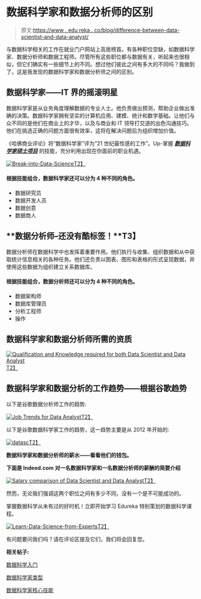 # 数据科学家和数据分析师的区别

> 原文:[https://www . edu reka . co/blog/difference-between-data-scientist-and-data-analyst/](https://www.edureka.co/blog/difference-between-data-scientist-and-data-analyst/)

与数据科学相关的工作在就业门户网站上高居榜首。有各种职位空缺，如数据科学家、数据分析师和数据工程师。尽管所有这些职位都与数据有关，听起来也很相似，但它们确实有一些细节上的不同。想过他们彼此之间有多大的不同吗？我做到了。这是我发现的数据科学家和数据分析师之间的区别。

## **数据科学家——IT 界的摇滚明星**

数据科学家是从业务角度理解数据的专业人士。他负责做出预测，帮助企业做出准确的决策。数据科学家拥有坚实的计算机应用、建模、统计和数学基础。让他们与众不同的是他们在商业上的才华，以及与商业和 IT 领导打交道的出色沟通技巧。他们在挑选正确的问题方面很有效率，这将在解决问题后为组织增加价值。

《哈佛商业评论》将“数据科学家”评为“21 世纪最性感的工作”。Up-掌握 ***[数据科学家硕士项目](https://www.edureka.co/masters-program/data-scientist-certification)*** 的技能，充分利用出现在你面前的职业机遇。

[![Break-into-Data-Science](../Images/6539609487d8cc2cd33c5dd42bb563ba.png)T2】](https://www.edureka.co/data-science)

#### **根据技能组合，数据科学家还可以分为 4 种不同的角色。**

*   数据研究员
*   数据开发人员
*   数据创意
*   数据商人

## **数据分析师–还没有酷标签！**T3】

数据分析师在数据科学中也发挥着重要作用。他们执行与收集、组织数据和从中获取统计信息相关的各种任务。他们还负责以图表、图形和表格的形式呈现数据，并使用这些数据为组织建立关系数据库。

#### **根据技能组合，数据分析师还可以分为 4 种不同的角色。**

*   数据架构师
*   数据库管理员
*   分析工程师
*   操作

## **数据科学家和数据分析师所需的资质**

[![Qualification and Knowledge required for both Data Scientist and Data Analyst](../Images/80330e1c21ce24ef1da24f6be0907fe0.png "Qualification and Knowledge required for both Data Scientist and Data Analyst")T2】](https://www.edureka.co/blog/difference-between-data-scientist-and-data-analyst/)

## **数据科学家和数据分析的工作趋势——根据谷歌趋势**

以下是谷歌数据分析师工作的趋势:

[![Job Trends for Data Analyst](../Images/a9bb3127e79e21b5d17b9b88ebda7324.png "Job Trends for Data Analyst")T2】](https://www.edureka.co/blog/wp-content/uploads/2014/03/Data-Analyst.png)

以下是谷歌数据科学家工作的趋势，这一趋势主要是从 2012 年开始的:

[![datasc](../Images/d2052e0f96bc1717d060cf1979ca96e3.png)T2】](https://www.edureka.co/blog/wp-content/uploads/2014/03/datasc.png)

**数据科学家和数据分析师的薪水——看看他们的钱包。**

**下面是 Indeed.com 对一名数据科学家和一名数据分析师的薪酬的简要介绍**

[![Salary comparison of Data Scientist and Data Analyst](../Images/d3989f8b4fd1b13dcdf55217d0eb6a15.png "Salary comparison of Data Scientist and Data Analyst")T2】](https://www.edureka.co/blog/wp-content/uploads/2014/03/data.png)

然而，无论我们强调这两个职位之间有多少不同，没有一个是不可能成功的。

掌握数据科学从未有过的好时机！立即开始学习 Edureka 特别策划的数据科学课程。

[![Learn-Data-Science-from-Experts](../Images/a18337953d6518b1ee92529aaaf2ab98.png)T2】](https://www.edureka.co/data-science)

有问题要问我们吗？请在评论区提及它们，我们将会回复您。

**相关帖子:**

[数据科学入门](https://www.edureka.co/data-science)

[数据科学家类型](https://www.edureka.co/blog/types-of-data-scientists/ "Types of Data Scientist")

[数据科学家核心技能](https://www.edureka.co/blog/core-data-scientist-skills/ "Core Data Scientist Skills")